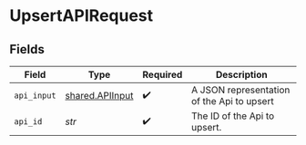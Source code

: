 # UpsertAPIRequest


## Fields

| Field                                              | Type                                               | Required                                           | Description                                        |
| -------------------------------------------------- | -------------------------------------------------- | -------------------------------------------------- | -------------------------------------------------- |
| `api_input`                                        | [shared.APIInput](../../models/shared/apiinput.md) | :heavy_check_mark:                                 | A JSON representation of the Api to upsert         |
| `api_id`                                           | *str*                                              | :heavy_check_mark:                                 | The ID of the Api to upsert.                       |